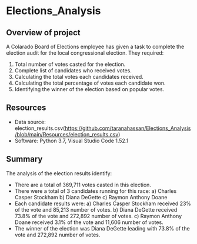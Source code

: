 # Elections_Analysis

## Overview of project

A Colarado Board of Elections employee has given a task to complete the election audit for the local congressional election.  They required:

1. Total number of votes casted for the election.
2. Complete list of candidates who received votes.
3. Calculating the total votes each candidates received.
4. Calculating the total percentage of votes each candidate won.
5. Identifying the winner of the election based on popular votes.

## Resources

- Data source: election_results.csv(https://github.com/taranahassan/Elections_Analysis/blob/main/Resources/election_results.csv)
- Software: Python 3.7, Visual Studio Code 1.52.1

## Summary

The analysis of the election results identify:
- There are a total of 369,711 votes casted in this election.
- There were a total of 3 candidates running for this race:
      a) Charles Casper Stockham
      b) Diana DeGette
      c) Raymon Anthony Doane
- Each candidate results were:
      a) Charles Casper Stockham received 23% of the vote and 85,213 number of votes.
      b) Diana DeGette received 73.8% of the vote and 272,892 number of votes.
      c) Raymon Anthony Doane received 3.1% of the vote and 11,606 number of votes.
- The winner of the election was Diana DeGette leading with 73.8% of the vote and 272,892 number of votes.
